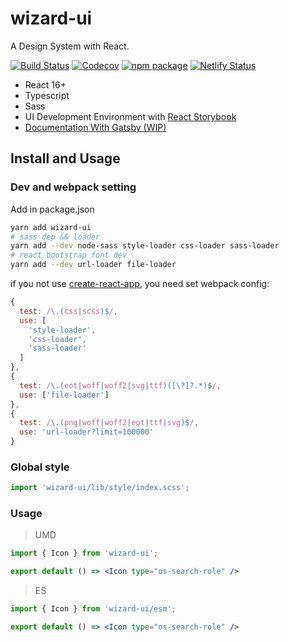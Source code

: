 # wizard-ui

A Design System with React.

[![Build Status](https://travis-ci.org/xsky-fe/wizard-ui.svg?branch=master)](https://travis-ci.org/xsky-fe/wizard-ui)
[![Codecov](https://img.shields.io/codecov/c/github/xsky-fe/wizard-ui/master.svg?style=flat-square)](https://codecov.io/gh/xsky-fe/wizard-ui/branch/master) 
[![npm package](https://img.shields.io/npm/v/wizard-ui.svg?style=flat-square)](https://www.npmjs.org/package/wizard-ui)
[![Netlify Status](https://api.netlify.com/api/v1/badges/4ebb8f03-b43f-46d3-b43e-8a0c98605fcd/deploy-status)](https://app.netlify.com/sites/wizard-ui/deploys)

- React 16+
- Typescript
- Sass
- UI Development Environment with [React Storybook](https://storybook.js.org/)
- [Documentation With  Gatsby (WIP)](https://xsky-fe.github.io/wizard-ui/)

## Install and Usage

### Dev and webpack setting

Add in package.json

```bash
yarn add wizard-ui
# sass dep && loader
yarn add --dev node-sass style-loader css-loader sass-loader
# react bootstrap font dev
yarn add --dev url-loader file-loader
```

if you not use [create-react-app](https://github.com/facebook/create-react-app), you need set webpack config:

```js
{
  test: /\.(css|scss)$/,
  use: [
    'style-loader',
    'css-loader',
    'sass-loader'
  ]
},
{
  test: /\.(eot|woff|woff2|svg|ttf)([\?]?.*)$/,
  use: ['file-loader']
},
{
  test: /\.(png|woff|woff2|eot|ttf|svg)$/,
  use: 'url-loader?limit=100000'
}
```

### Global style

```jsx
import 'wizard-ui/lib/style/index.scss';
```

### Usage

> UMD

```jsx
import { Icon } from 'wizard-ui';

export default () => <Icon type="os-search-role" />
```

> ES

```jsx
import { Icon } from 'wizard-ui/esm';

export default () => <Icon type="os-search-role" />
```
